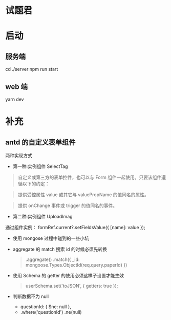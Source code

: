 # 试题君

# 启动

## 服务端

cd ./server npm run start

## web 端

yarn dev

# 补充

## antd 的自定义表单组件

两种实现方式

- 第一种:实例组件 SelectTag

> 自定义或第三方的表单控件，也可以与 Form 组件一起使用。只要该组件遵循以下的约定：

> 提供受控属性 value 或其它与 valuePropName 的值同名的属性。

> 提供 onChange 事件或 trigger 的值同名的事件。

- 第二种:实例组件 UploadImag

通过组件实例： formRef.current?.setFieldsValue({ [name]: value });

- 使用 mongose 过程中碰到的一些小坑
- aggregate 的 match 搜索 id 的时候必须先转换
  > .aggregate()
      .match({ _id: mongoose.Types.ObjectId(req.query.paperId) })
- 使用 Schema 的 getter 的使用必须这样子设置才能生效

  > userSchema.set('toJSON', { getters: true });

- 判断数据不为 null
  - questionId: { $ne: null },
  - .where('questionId') .ne(null)
